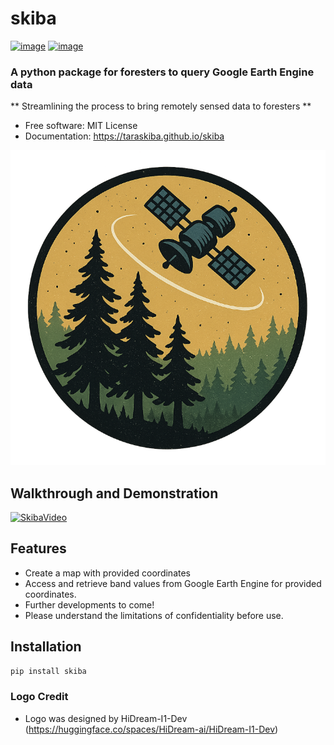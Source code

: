 # skiba


[![image](https://img.shields.io/pypi/v/skiba.svg)](https://pypi.python.org/pypi/skiba)
[![image](https://img.shields.io/conda/vn/conda-forge/skiba.svg)](https://anaconda.org/conda-forge/skiba)


### A python package for foresters to query Google Earth Engine data
** Streamlining the process to bring remotely sensed data to foresters **


-   Free software: MIT License
-   Documentation: https://taraskiba.github.io/skiba


[![ForestSPOT](docs/files/logo.png)](https://github.com/taraskiba/skiba)


## Walkthrough and Demonstration
[![SkibaVideo](https://youtu.be/eaoYLEwzeQc?si=qXwAPfExQKgODc24)](https://youtu.be/eaoYLEwzeQc?si=qXwAPfExQKgODc24)

## Features

-   Create a map with provided coordinates
-   Access and retrieve band values from Google Earth Engine for provided coordinates.
-   Further developments to come!
-   Please understand the limitations of confidentiality before use.

## Installation
```python
pip install skiba
```

### Logo Credit
-   Logo was designed by HiDream-I1-Dev (https://huggingface.co/spaces/HiDream-ai/HiDream-I1-Dev)